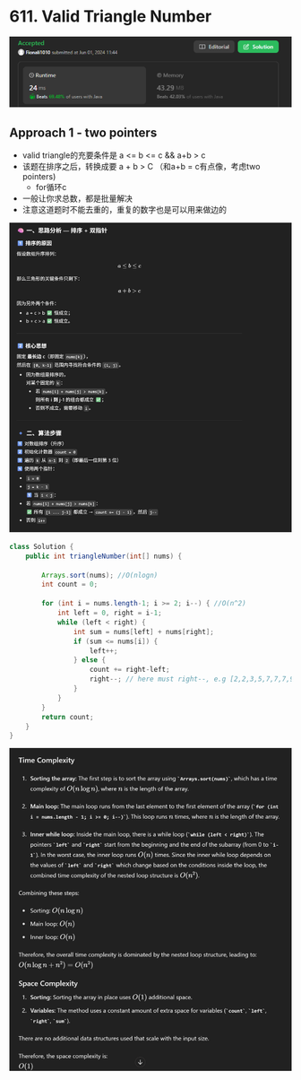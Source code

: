 # 611. Valid Triangle Number

![alt text](image-6.png)

## Approach 1 - two pointers

- valid triangle的充要条件是 a <= b <= c && a+b > c
- 该题在排序之后，转换成要 a + b > C （和a+b = c有点像，考虑two pointers)
    - for循环c
- 一般让你求总数，都是批量解决
- 注意这道题时不能去重的，重复的数字也是可以用来做边的

![alt text](image-16.png)

```java
class Solution {
    public int triangleNumber(int[] nums) {

        Arrays.sort(nums); //O(nlogn)
        int count = 0;

        for (int i = nums.length-1; i >= 2; i--) { //O(n^2)
            int left = 0, right = i-1;
            while (left < right) {
                int sum = nums[left] + nums[right];
                if (sum <= nums[i]) {
                    left++;
                } else {
                    count += right-left;
                    right--; // here must right--, e.g [2,2,3,5,7,7,7,9]; 当i = 6时，前面每一个重复的7都可以用来组三角形
                }
            }
        }
        return count;
    }
}
```
![alt text](image-7.png)